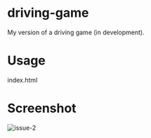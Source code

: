 # driving-game
My version of a driving game (in development).

# Usage
index.html

# Screenshot
![issue-2](https://user-images.githubusercontent.com/31448950/31039541-54323802-a533-11e7-8925-17cf3b8810ca.gif)
